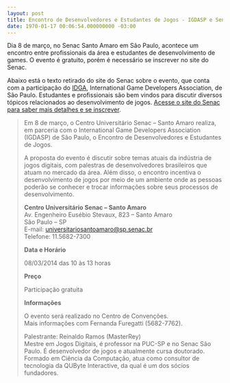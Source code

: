 ```yaml
---
layout: post
title: Encontro de Desenvolvedores e Estudantes de Jogos - IGDASP e Senac
date: 1970-01-17 00:06:54.000000000 -03:00
---
```


Dia 8 de março, no Senac Santo Amaro em São Paulo, acontece um encontro entre profissionais da área e estudantes de desenvolvimento de games. O evento é gratuito, porém é necessário se inscrever no site do Senac.

Abaixo está o texto retirado do site do Senac sobre o evento, que conta com a participação do [IDGA](https://www.igda.org/ "IDGA"), International Game Developers Association, de São Paulo. Estudantes e profissionais são bem vindos para discutir diversos tópicos relacionados ao desenvolvimento de jogos. [Acesse o site do Senac para saber mais detalhes e se inscrever](http://www.sp.senac.br/jsp/default.jsp?newsID=DYNAMIC%2Coracle.br.dataservers.ContentEventDataServer18%2CselectEvent&template=946.dwt&event=2117 "Senac").

> Em 8 de março, o Centro Universitário Senac – Santo Amaro realiza, em parceria com o International Game Developers Association (IGDASP) de São Paulo, o Encontro de Desenvolvedores e Estudantes de Jogos.
> 
> A proposta do evento é discutir sobre temas atuais da indústria de jogos digitais, com palestras de desenvolvedores brasileiros que atuam no mercado da área. Além disso, o encontro incentiva o desenvolvimento de jogos por meio de um ambiente onde as pessoas poderão se conhecer e trocar informações sobre seus processos de desenvolvimento.
> 
> **Centro Universitário Senac – Santo Amaro**  
>  Av. Engenheiro Eusébio Stevaux, 823 – Santo Amaro  
>  São Paulo – SP  
>  E-mail: universitariosantoamaro@sp.senac.br  
>  Telefone: 11.5682-7300
> 
> **Data e Horário**
> 
> 08/03/2014 das 10 às 13 horas
> 
> **Preço**
> 
> Participação gratuita
> 
> **Informações**
> 
> O evento será realizado no Centro de Convenções.  
>  Mais informações com Fernanda Furegatti (5682-7762).
> 
> Palestrante: Reinaldo Ramos (MasterRey)  
>  Mestre em Jogos Digitais, é professor na PUC-SP e no Senac São Paulo. É desenvolvedor de jogos e atualmente cursa doutorado. Formado em Ciência da Computação, atua como consultor de tecnologia da QUByte Interactive, da qual é um dos sócios fundadores.


